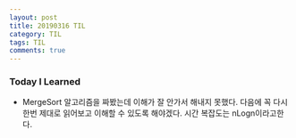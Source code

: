 ```yaml
---
layout: post
title: 20190316 TIL
category: TIL
tags: TIL
comments: true
---
```


### Today I Learned

- MergeSort 알고리즘을 짜봤는데 이해가 잘 안가서 해내지 못했다. 다음에 꼭 다시 한번 제대로 읽어보고 이해할 수 있도록 해야겠다. 시간 복잡도는 nLogn이라고한다.

